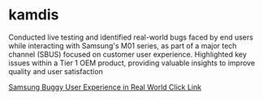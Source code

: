 # kamdis
Conducted live testing and identified real-world bugs faced by end users while interacting with Samsung's M01 series, as part of a major tech channel (SBUS) focused on customer user experience.
Highlighted key issues within a Tier 1 OEM product, providing valuable insights to improve quality and user satisfaction

[Samsung Buggy User Experience in Real World Click Link](https://youtu.be/CMulJ4Ftv8U?feature=shared)
